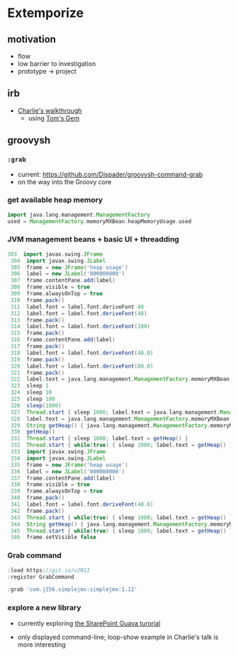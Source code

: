 # Extemporize

## motivation

- flow
- low barrier to investigation
- prototype -> project

## irb

- [Charlie's walkthrough](https://youtu.be/QMsbyBQmmkI?t=9m16s)
  - using [Tom's Gem](https://rubygems.org/gems/jmx)

## groovysh

### `:grab`

- current: https://github.com/Dispader/groovysh-command-grab
- on the way into the Groovy core

### get available heap memory

```Groovy
import java.lang.management.ManagementFactory
used = ManagementFactory.memoryMXBean.heapMemoryUsage.used
```

### JVM management beans + basic UI + threadding

```Groovy
303  import javax.swing.JFrame
 304  import javax.swing.JLabel
 305  frame = new JFrame('heap usage')
 306  label = new JLabel('000000000')
 307  frame.contentPane.add(label)
 308  frame.visible = true
 309  frame.alwaysOnTop = true
 310  frame.pack()
 311  label.font = label.font.deriveFont 40
 312  label.font = label.font.deriveFont(40)
 313  frame.pack()
 314  label.font = label.font.deriveFont(100)
 315  frame.pack()
 316  frame.contentPane.add(label)
 317  frame.pack()
 318  label.font = label.font.deriveFont(40.0)
 319  frame.pack()
 320  label.font = label.font.deriveFont(80.0)
 321  frame.pack()
 322  label.text = java.lang.management.ManagementFactory.memoryMXBean.heapMemoryUsage.used
 323  sleep 1
 324  sleep 10
 325  sleep 100
 326  sleep(1000)
 327  Thread.start { sleep 1000; label.text = java.lang.management.ManagementFactory.memoryMXBean.heapMemoryUsage.used }
 328  label.text = java.lang.management.ManagementFactory.memoryMXBean.heapMemoryUsage.used
 329  String getHeap() { java.lang.management.ManagementFactory.memoryMXBean.heapMemoryUsage.used }
 330  getHeap()
 331  Thread.start { sleep 1000; label.text = getHeap() }
 332  Thread.start { while(true) { sleep 1000; label.text = getHeap() } }
 333  import javax.swing.JFrame
 334  import javax.swing.JLabel
 335  frame = new JFrame('heap usage')
 336  label = new JLabel('000000000')
 337  frame.contentPane.add(label)
 338  frame.visible = true
 339  frame.alwaysOnTop = true
 340  frame.pack()
 341  label.font = label.font.deriveFont(40.0)
 342  frame.pack()
 343  Thread.start { while(true) { sleep 1000; label.text = getHeap() } }
 344  String getHeap() { java.lang.management.ManagementFactory.memoryMXBean.heapMemoryUsage.used }
 345  Thread.start { while(true) { sleep 1000; label.text = getHeap() } }
 346  frame.setVisible false
```

### Grab command

```Groovy
:load https://git.io/v2N1I
:register GrabCommand

:grab 'com.j256.simplejmx:simplejmx:1.12'
```

### explore a new library

- currently exploring [the SharePoint Guava turorial](http://www.tutorialspoint.com/guava/guava_overview.htm)

- only displayed command-line; loop-show example in Charlie's talk is more interesting
